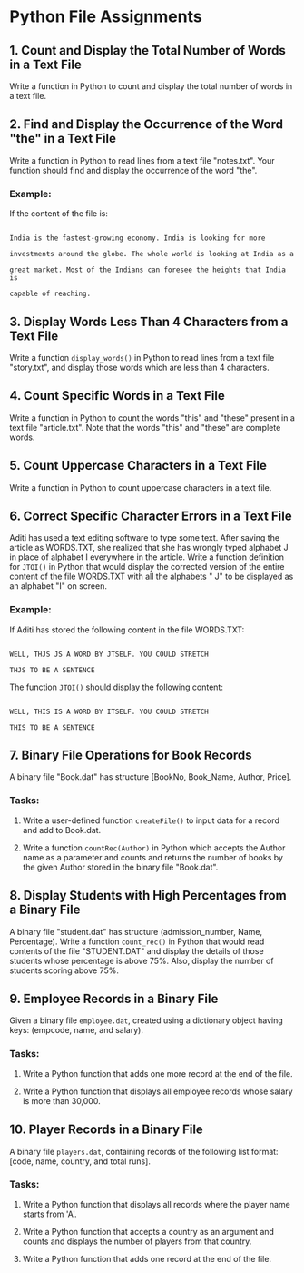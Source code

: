 # Python File Assignments

## 1. Count and Display the Total Number of Words in a Text File

Write a function in Python to count and display the total number of words in a text file.

## 2. Find and Display the Occurrence of the Word "the" in a Text File

Write a function in Python to read lines from a text file "notes.txt". Your function should find and display the
occurrence of the word "the".

### Example:

If the content of the file is:

```

India is the fastest-growing economy. India is looking for more 

investments around the globe. The whole world is looking at India as a 

great market. Most of the Indians can foresee the heights that India is 

capable of reaching.

```

## 3. Display Words Less Than 4 Characters from a Text File

Write a function `display_words()` in Python to read lines from a text file "story.txt", and display those words which
are less than 4 characters.

## 4. Count Specific Words in a Text File

Write a function in Python to count the words "this" and "these" present in a text file "article.txt". Note that the
words "this" and "these" are complete words.

## 5. Count Uppercase Characters in a Text File

Write a function in Python to count uppercase characters in a text file.

## 6. Correct Specific Character Errors in a Text File

Aditi has used a text editing software to type some text. After saving the article as WORDS.TXT, she realized that she
has wrongly typed alphabet J in place of alphabet I everywhere in the article. Write a function definition for `JTOI()`
in Python that would display the corrected version of the entire content of the file WORDS.TXT with all the alphabets "
J" to be displayed as an alphabet "I" on screen.

### Example:

If Aditi has stored the following content in the file WORDS.TXT:

```

WELL, THJS JS A WORD BY JTSELF. YOU COULD STRETCH 

THJS TO BE A SENTENCE

```

The function `JTOI()` should display the following content:

```

WELL, THIS IS A WORD BY ITSELF. YOU COULD STRETCH 

THIS TO BE A SENTENCE

```

## 7. Binary File Operations for Book Records

A binary file "Book.dat" has structure [BookNo, Book_Name, Author, Price].

### Tasks:

1. Write a user-defined function `createFile()` to input data for a record and add to Book.dat.

2. Write a function `countRec(Author)` in Python which accepts the Author name as a parameter and counts and returns the
   number of books by the given Author stored in the binary file "Book.dat".

## 8. Display Students with High Percentages from a Binary File

A binary file "student.dat" has structure (admission_number, Name, Percentage). Write a function `count_rec()` in Python
that would read contents of the file "STUDENT.DAT" and display the details of those students whose percentage is above
75%. Also, display the number of students scoring above 75%.

## 9. Employee Records in a Binary File

Given a binary file `employee.dat`, created using a dictionary object having keys: (empcode, name, and salary).

### Tasks:

1. Write a Python function that adds one more record at the end of the file.

2. Write a Python function that displays all employee records whose salary is more than 30,000.

## 10. Player Records in a Binary File

A binary file `players.dat`, containing records of the following list format: [code, name, country, and total runs].

### Tasks:

1. Write a Python function that displays all records where the player name starts from 'A'.

2. Write a Python function that accepts a country as an argument and counts and displays the number of players from that
   country.

3. Write a Python function that adds one record at the end of the file.